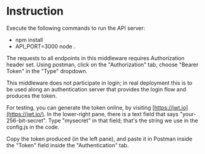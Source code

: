 # Instruction
Execute the following commands to run the API server:

 - npm install
 - API_PORT=3000 node .

The requests to all endpoints in this middleware requires Authorization header set. Using postman, click on the "Authorization" tab, choose "Bearer Token" in the "Type" dropdown.

This middleware does not participate in login; in real deployment this is to be used along an authentication server that provides the login flow and produces the token.

For testing, you can generate the token online, by visiting [https://jwt.io](https://jwt.io/). In the lower-right pane, there is a text field that says "your-256-bit-secret". Type "mysecret" in that field; that's the string we use in the config.js in the code.

Copy the token produced (in the left pane), and paste it in Postman inside the "Token" field inside the "Authentication" tab.